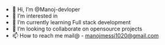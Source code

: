 - 👋 Hi, I’m @Manoj-devloper
- 👀 I’m interested in 
- 🌱 I’m currently learning Full stack development<Mean-stack/>
- 💞️ I’m looking to collaborate on opensource projects
- 📫 How to reach me mail@ - manojmessi1020@gmail.com

<!---
Manoj-devloper/Manoj-devloper is a ✨ special ✨ repository because its `README.md` (this file) appears on your GitHub profile.
You can click the Preview link to take a look at your changes.
--->
